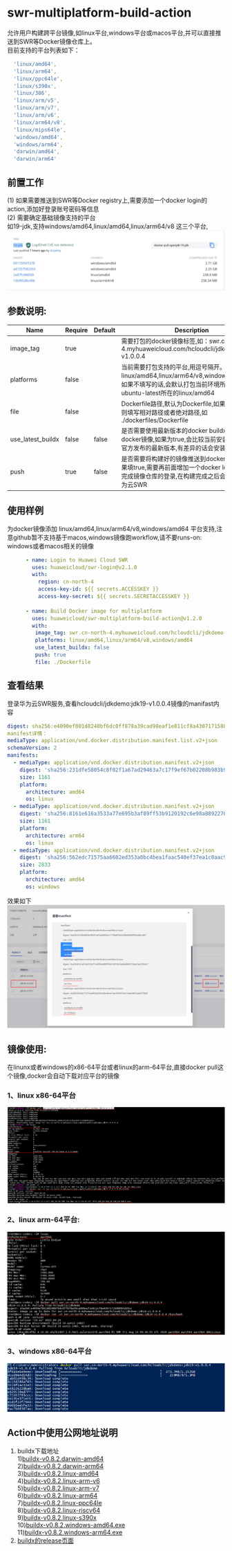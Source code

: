 # swr-multiplatform-build-action
允许用户构建跨平台镜像,如linux平台,windows平台或macos平台,并可以直接推送到SWR等Docker镜像仓库上。  
目前支持的平台列表如下：  
```yaml
  'linux/amd64',
  'linux/arm64',
  'linux/ppc64le',
  'linux/s390x',
  'linux/386',
  'linux/arm/v5',
  'linux/arm/v7',
  'linux/arm/v6',
  'linux/arm64/v8',
  'linux/mips64le',
  'windows/amd64',
  'windows/arm64',
  'darwin/amd64',
  'darwin/arm64'
```

## **前置工作**
(1) 如果需要推送到SWR等Docker registry上,需要添加一个docker login的action,添加好登录账号密码等信息    
(2) 需要确定基础镜像支持的平台  
如19-jdk,支持windows/amd64,linux/amd64,linux/arm64/v8 这三个平台,  
![avatar](./images/20220509-165318.jpg)

## **参数说明:**
| Name          | Require | Default | Description |
| ------------ | ------- | ------- | ----------- |
| image_tag    |   true    |         | 需要打包的docker镜像标签,如：swr.cn-north-4.myhuaweicloud.com/hcloudcli/jdkdemo:jdk19-v1.0.0.4|
| platforms    |   false    |         | 当前需要打包支持的平台,用逗号隔开。如  linux/amd64,linux/arm64/v8,windows/amd64。如果不填写的话,会默认打包当前环境所在的平台,如ubuntu-latest所在的linux/amd64|
| file    |   false        |        | Dockerfile路径,默认为Dockerfile,如果在其他目录,则填写相对路径或者绝对路径,如 ./dockerfiles/Dockerfile|
| use_latest_buildx    |   false    |     false    | 是否需要使用最新版本的docker buildx来构建docker镜像,如果为true,会比较当前安装的buildx和官方发布的最新版本,有差异的话会安装最新版本|  
| push    |   true    |    false     | 是否需要将构建好的镜像推送到docker镜像仓库,如果填true,需要再前面增加一个docker login的  action完成镜像仓库的登录,在构建完成之后会自动推送到华为云SWR|      


## **使用样例**
为docker镜像添加 linux/amd64,linux/arm64/v8,windows/amd64 平台支持,注意github暂不支持基于macos,windows镜像跑workflow,请不要runs-on: windows或者macos相关的镜像
```yaml
      - name: Login to Huawei Cloud SWR
        uses: huaweicloud/swr-login@v2.1.0
        with:
          region: cn-north-4
          access-key-id: ${{ secrets.ACCESSKEY }}
          access-key-secret: ${{ secrets.SECRETACCESSKEY }}
          
      - name: Build Docker image for multiplatform
        uses: huaweicloud/swr-multiplatform-build-action@v1.2.0
        with:
         image_tag: swr.cn-north-4.myhuaweicloud.com/hcloudcli/jdkdemo:jdk19-v1.0.0.4
         platforms: linux/amd64,linux/arm64/v8,windows/amd64
         use_latest_buildx: false
         push: true
         file: ./Dockerfile
```
## **查看结果**
登录华为云SWR服务,查看hcloudcli/jdkdemo:jdk19-v1.0.0.4镜像的manifast内容  
```yaml
digest: sha256:e4090ef801d8240bf6dc0ff878a39cad98eaf1e811cf8a4307171588065d291c
manifest详情：
mediaType: application/vnd.docker.distribution.manifest.list.v2+json
schemaVersion: 2
manifests:
  - mediaType: application/vnd.docker.distribution.manifest.v2+json
    digest: 'sha256:231dfe58054c8f02f1a67ad29463a7c17f9ef67b02208b983b9ff9c0eb9cc891'
    size: 1161
    platform:
      architecture: amd64
      os: linux
  - mediaType: application/vnd.docker.distribution.manifest.v2+json
    digest: 'sha256:8161e616a3533a77e695b3af89ff53b9120192c6e98a8892270ada7ab325bcb7'
    size: 1161
    platform:
      architecture: arm64
      os: linux
  - mediaType: application/vnd.docker.distribution.manifest.v2+json
    digest: 'sha256:562edc71575aa6602ed353a0bc4bea1faac540ef37ea1c0aac96b1bab337842f'
    size: 2833
    platform:
      architecture: amd64
      os: windows
 ```
 效果如下
 ![avatar](./images/20220509-194824.png)
 
 ## **镜像使用:**
 在linunx或者windows的x86-64平台或者linux的arm-64平台,直接docker pull这个镜像,docker会自动下载对应平台的镜像  
### 1、linux x86-64平台
![avatar](./images/20220510-094740.png)
### 2、linux arm-64平台:
 ![avatar](./images/20220509-195911.png)
### 3、windows x86-64平台 
 ![avatar](./images/20220510-085854.png)

## Action中使用公网地址说明
1. buildx下载地址  
 1)[buildx-v0.8.2.darwin-amd64](https://github.com/docker/buildx/releases/download/v0.8.2/buildx-v0.8.2.darwin-amd64)  
 2)[buildx-v0.8.2.darwin-arm64](https://github.com/docker/buildx/releases/download/v0.8.2/buildx-v0.8.2.darwin-arm64)  
 3)[buildx-v0.8.2.linux-amd64](https://github.com/docker/buildx/releases/download/v0.8.2/buildx-v0.8.2.linux-amd64)  
 4)[buildx-v0.8.2.linux-arm-v6](https://github.com/docker/buildx/releases/download/v0.8.2/buildx-v0.8.2.linux-arm-v6)  
 5)[buildx-v0.8.2.linux-arm-v7](https://github.com/docker/buildx/releases/download/v0.8.2/buildx-v0.8.2.linux-arm-v7)  
 6)[buildx-v0.8.2.linux-arm64](https://github.com/docker/buildx/releases/download/v0.8.2/buildx-v0.8.2.linux-arm64)  
 7)[buildx-v0.8.2.linux-ppc64le](https://github.com/docker/buildx/releases/download/v0.8.2/buildx-v0.8.2.linux-ppc64le)  
 8)[buildx-v0.8.2.linux-riscv64](https://github.com/docker/buildx/releases/download/v0.8.2/buildx-v0.8.2.linux-riscv64)  
 9)[buildx-v0.8.2.linux-s390x](https://github.com/docker/buildx/releases/download/v0.8.2/buildx-v0.8.2.linux-s390x)  
 10)[buildx-v0.8.2.windows-amd64.exe](https://github.com/docker/buildx/releases/download/v0.8.2/buildx-v0.8.2.windows-amd64.exe)  
 11)[buildx-v0.8.2.windows-arm64.exe](https://github.com/docker/buildx/releases/download/v0.8.2/buildx-v0.8.2.windows-arm64.exe)  
2. [buildx的release页面](https://api.github.com/repos/docker/buildx/releases/latest)